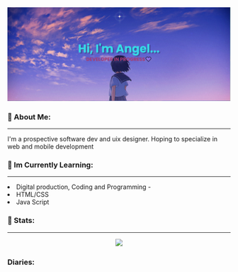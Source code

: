 <img src="https://github.com/AngelIyamu/AngelIyamu/blob/main/banner%20(1).png"/>

### 💙 About Me:
<hr/>
I'm a prospective software dev and uix designer. Hoping to specialize in web and mobile development

### 💜 Im Currently Learning:
<hr/>
<li>Digital production, Coding and Programming -</li>
<li>HTML/CSS </li>
<li>Java Script </li>

### 🤍 Stats:
<hr>
<p align="center">
  <a href="https://git.io/streak-stats"><img src="https://streak-stats.demolab.com?user=AngelIyamu"/></a>
</p>

### Diaries:

